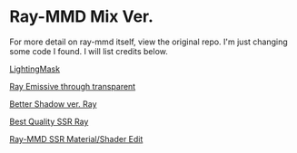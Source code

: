 Ray-MMD Mix Ver.
========
For more detail on ray-mmd itself, view the original repo. I'm just changing some code I found. I will list credits below.

[LightingMask](https://bowlroll.net/file/284976)

[Ray Emissive through transparent](https://www.deviantart.com/thesodawave/art/MMD-RAY-FIX-Emissive-through-transparent-DL-954156879)

[Better Shadow ver. Ray](https://www.youtube.com/watch?v=Q-5zs2OW6Og)

[Best Quality SSR Ray](https://www.youtube.com/watch?v=_WWmre3nvb0)

[Ray-MMD SSR Material/Shader Edit](https://bowlroll.net/file/296096)
